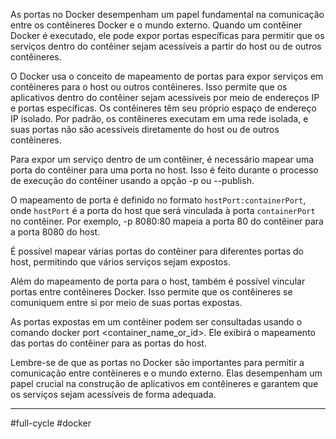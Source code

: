 As portas no Docker desempenham um papel fundamental na comunicação entre os contêineres Docker e o mundo externo. Quando um contêiner Docker é executado, ele pode expor portas específicas para permitir que os serviços dentro do contêiner sejam acessíveis a partir do host ou de outros contêineres.

O Docker usa o conceito de mapeamento de portas para expor serviços em contêineres para o host ou outros contêineres. Isso permite que os aplicativos dentro do contêiner sejam acessíveis por meio de endereços IP e portas específicas.
Os contêineres têm seu próprio espaço de endereço IP isolado. Por padrão, os contêineres executam em uma rede isolada, e suas portas não são acessíveis diretamente do host ou de outros contêineres.

Para expor um serviço dentro de um contêiner, é necessário mapear uma porta do contêiner para uma porta no host. Isso é feito durante o processo de execução do contêiner usando a opção -p ou --publish.

O mapeamento de porta é definido no formato `hostPort:containerPort`, onde `hostPort` é a porta do host que será vinculada à porta `containerPort` no contêiner. Por exemplo, -p 8080:80 mapeia a porta 80 do contêiner para a porta 8080 do host.

É possível mapear várias portas do contêiner para diferentes portas do host, permitindo que vários serviços sejam expostos.

Além do mapeamento de porta para o host, também é possível vincular portas entre contêineres Docker. Isso permite que os contêineres se comuniquem entre si por meio de suas portas expostas.

As portas expostas em um contêiner podem ser consultadas usando o comando docker port <container_name_or_id>. Ele exibirá o mapeamento das portas do contêiner para as portas do host.

Lembre-se de que as portas no Docker são importantes para permitir a comunicação entre contêineres e o mundo externo. Elas desempenham um papel crucial na construção de aplicativos em contêineres e garantem que os serviços sejam acessíveis de forma adequada.

---
#full-cycle #docker